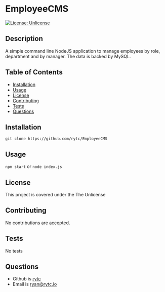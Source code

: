 
  # EmployeeCMS
  [![License: Unlicense](https://img.shields.io/badge/license-Unlicense-blue.svg)](http://unlicense.org/)

  ## Description
  A simple command line NodeJS application to manage employees by role, department and by manager. The data is backed by MySQL.

  ## Table of Contents
  - [Installation](#Installation)
  - [Usage](#Usage)
  - [License](#License)
  - [Contributing](#Contributing)
  - [Tests](#Test-Instructions)
  - [Questions](#Questions)

  ## Installation
  `git clone https://github.com/rytc/EmployeeCMS`

  ## Usage
  `npm start` or `node index.js`
  
  ## License
  This project is covered under the The Unlicense

  ## Contributing
  No contributions are accepted.

  ## Tests
  No tests

  ## Questions
  - Github is [rytc](https://github.com/rytc)
  - Email is [ryan@rytc.io](ryan@rytc.io)

  